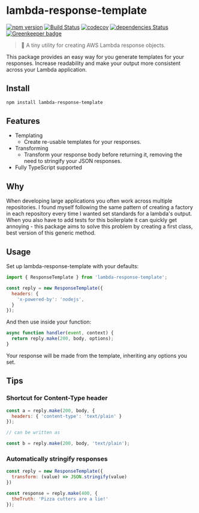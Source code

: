# lambda-response-template

[![npm version](https://badge.fury.io/js/lambda-response-template.svg)](https://www.npmjs.com/package/lambda-response-template)
[![Build Status](https://travis-ci.com/c-bandy/lambda-response-template.svg?branch=master)](https://travis-ci.com/c-bandy/lambda-response-template)
[![codecov](https://codecov.io/gh/c-bandy/lambda-response-template/branch/master/graph/badge.svg)](https://codecov.io/gh/c-bandy/lambda-response-template)
[![dependencies Status](https://david-dm.org/c-bandy/lambda-response-template/status.svg)](https://david-dm.org/c-bandy/lambda-response-template) [![Greenkeeper badge](https://badges.greenkeeper.io/c-bandy/lambda-response-template.svg)](https://greenkeeper.io/)

>💬 A tiny utility for creating AWS Lambda response objects.

This package provides an easy way for you generate templates for your responses. Increase readability and make your
output more consistent across your Lambda application.

## Install

```bash
npm install lambda-response-template
```

## Features

* Templating
  * Create re-usable templates for your responses.
* Transforming
  * Transform your response body before returning it, removing the need to stringify your JSON responses.
* Fully TypeScript supported

## Why

When developing large applications you often work across multiple repositories. I found myself following the same
pattern of creating a factory in each repository every time I wanted set standards for a lambda's output. When you also
have to add tests for this boilerplate it can quickly get annoying - this package aims to solve this problem by creating
a first class, best version of this generic method.

## Usage

Set up lambda-response-template with your defaults:

```javascript
import { ResponseTemplate } from 'lambda-response-template';

const reply = new ResponseTemplate({
  headers: {
    'x-powered-by': 'nodejs',
  }
});
```

And then use inside your function:

```javascript
async function handler(event, context) {
  return reply.make(200, body, options);
}
```

Your response will be made from the template, inheriting any options you set.

## Tips

### Shortcut for Content-Type header

```javascript
const a = reply.make(200, body, {
  headers: { 'content-type': 'text/plain' }
});

// can be written as

const b = reply.make(200, body, 'text/plain');
```

### Automatically stringify responses

```javascript
const reply = new ResponseTemplate({
  transform: (value) => JSON.stringify(value)
})

const response = reply.make(400, {
  theTruth: 'Pizza cutters are a lie!'
});
```
